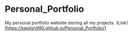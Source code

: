 # Personal_Portfolio
My personal portfolio website storing all my projects.
(Link)[https://kapilsh990.github.io/Personal_Portfolio/]
